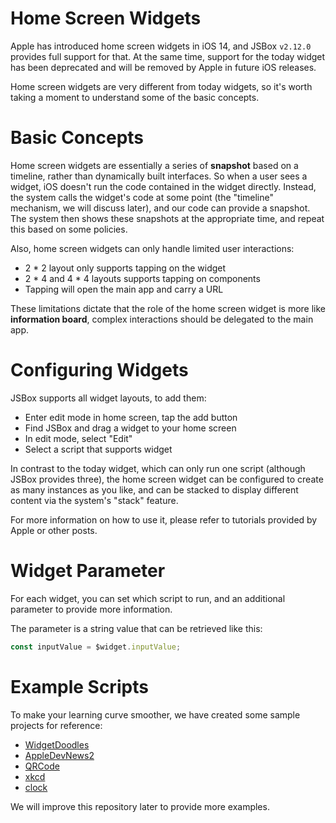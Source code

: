 # Home Screen Widgets

Apple has introduced home screen widgets in iOS 14, and JSBox `v2.12.0` provides full support for that. At the same time, support for the today widget has been deprecated and will be removed by Apple in future iOS releases.

Home screen widgets are very different from today widgets, so it's worth taking a moment to understand some of the basic concepts.

# Basic Concepts

Home screen widgets are essentially a series of **snapshot** based on a timeline, rather than dynamically built interfaces. So when a user sees a widget, iOS doesn't run the code contained in the widget directly. Instead, the system calls the widget's code at some point (the "timeline" mechanism, we will discuss later), and our code can provide a snapshot. The system then shows these snapshots at the appropriate time, and repeat this based on some policies.

Also, home screen widgets can only handle limited user interactions:

- 2 * 2 layout only supports tapping on the widget
- 2 * 4 and 4 * 4 layouts supports tapping on components
- Tapping will open the main app and carry a URL

These limitations dictate that the role of the home screen widget is more like **information board**, complex interactions should be delegated to the main app.

# Configuring Widgets

JSBox supports all widget layouts, to add them:

- Enter edit mode in home screen, tap the add button
- Find JSBox and drag a widget to your home screen
- In edit mode, select "Edit"
- Select a script that supports widget

In contrast to the today widget, which can only run one script (although JSBox provides three), the home screen widget can be configured to create as many instances as you like, and can be stacked to display different content via the system's "stack" feature.

For more information on how to use it, please refer to tutorials provided by Apple or other posts.

# Widget Parameter

For each widget, you can set which script to run, and an additional parameter to provide more information.

The parameter is a string value that can be retrieved like this:

```js
const inputValue = $widget.inputValue;
```

# Example Scripts

To make your learning curve smoother, we have created some sample projects for reference:

- [WidgetDoodles](https://github.com/cyanzhong/jsbox-widgets/tree/master/WidgetDoodles)
- [AppleDevNews2](https://github.com/cyanzhong/jsbox-widgets/tree/master/AppleDevNews2)
- [QRCode](https://github.com/cyanzhong/jsbox-widgets/blob/master/QRCode.js)
- [xkcd](https://github.com/cyanzhong/jsbox-widgets/blob/master/xkcd.js)
- [clock](https://github.com/cyanzhong/jsbox-widgets/blob/master/clock.js)

We will improve this repository later to provide more examples.